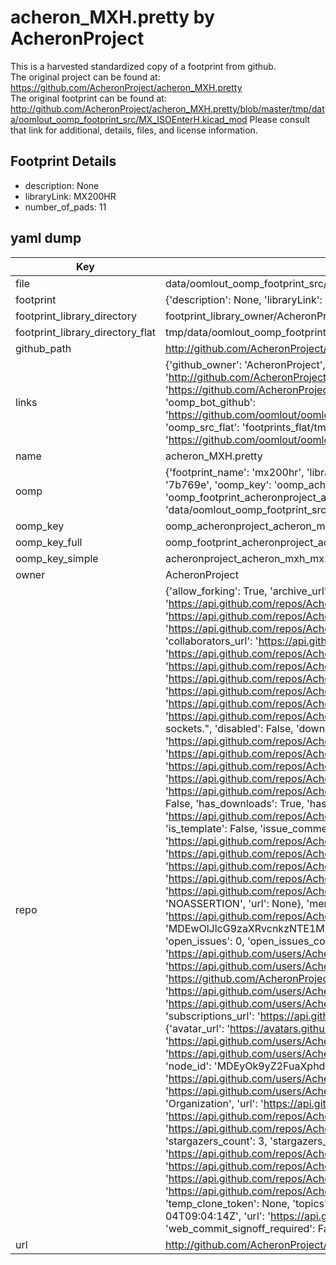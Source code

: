 # acheron_MXH.pretty by AcheronProject  
This is a harvested standardized copy of a footprint from github.  
The original project can be found at:  
https://github.com/AcheronProject/acheron_MXH.pretty  
The original footprint can be found at:
http://github.com/AcheronProject/acheron_MXH.pretty/blob/master/tmp/data/oomlout_oomp_footprint_src/MX_ISOEnterH.kicad_mod
Please consult that link for additional, details, files, and license information.  
## Footprint Details
* description: None  
* libraryLink: MX200HR  
* number_of_pads: 11  
## yaml dump  
| Key | Value |  
| --- | --- |  
| file | data/oomlout_oomp_footprint_src/acheron_MXH.pretty/MX200HR.kicad_mod |  
| footprint | {'description': None, 'libraryLink': 'MX200HR', 'number_of_pads': 11} |  
| footprint_library_directory | footprint_library_owner/AcheronProject_acheron_MXH.pretty |  
| footprint_library_directory_flat | tmp/data/oomlout_oomp_footprint_src/footprints_flat/acheronproject_acheron_mxh_mx200hr/working |  
| github_path | http://github.com/AcheronProject/acheron_MXH.pretty/blob/master/tmp/data/oomlout_oomp_footprint_src/MX200HR.kicad_mod |  
| links | {'github_owner': 'AcheronProject', 'github_repo_name': 'acheron_MXH.pretty', 'github_src': 'http://github.com/AcheronProject/acheron_MXH.pretty/blob/master/tmp/data/oomlout_oomp_footprint_src/MX_ISOEnterH.kicad_mod', 'github_src_repo': 'https://github.com/AcheronProject/acheron_MXH.pretty', 'oomp_bot': 'tmp/data/oomlout_oomp_footprint_src/footprints/acheronproject_acheron_mxh_mx200hr/working', 'oomp_bot_github': 'https://github.com/oomlout/oomlout_oomp_footprint_bot/tree/main/tmp/data/oomlout_oomp_footprint_src/footprints/acheronproject_acheron_mxh_mx200hr/working', 'oomp_src_flat': 'footprints_flat/tmp/data/oomlout_oomp_footprint_src/footprints_flat/acheronproject_acheron_mxh_mx200hr/working', 'oomp_src_flat_github': 'https://github.com/oomlout/oomlout_oomp_footprint_src/tree/main/tmp/data/oomlout_oomp_footprint_src/footprints_flat/acheronproject_acheron_mxh_mx200hr/working'} |  
| name | acheron_MXH.pretty |  
| oomp | {'footprint_name': 'mx200hr', 'library_name': 'acheron_mxh', 'md5': '7b769ed25df972007d8f8a998084629b', 'md5_10': '7b769ed25d', 'md5_5': '7b769', 'md5_6': '7b769e', 'oomp_key': 'oomp_acheronproject_acheron_mxh_mx200hr', 'oomp_key_extra': 'oomp_footprint_acheronproject_acheron_mxh_mx200hr', 'oomp_key_full': 'oomp_footprint_acheronproject_acheron_mxh_mx200hr_7b769e', 'oomp_key_simple': 'acheronproject_acheron_mxh_mx200hr', 'original_filename': 'data/oomlout_oomp_footprint_src/acheron_MXH.pretty/MX200HR.kicad_mod', 'owner_name': 'acheronproject'} |  
| oomp_key | oomp_acheronproject_acheron_mxh_mx200hr |  
| oomp_key_full | oomp_footprint_acheronproject_acheron_mxh_mx200hr |  
| oomp_key_simple | acheronproject_acheron_mxh_mx200hr |  
| owner | AcheronProject |  
| repo | {'allow_forking': True, 'archive_url': 'https://api.github.com/repos/AcheronProject/acheron_MXH.pretty/{archive_format}{/ref}', 'archived': False, 'assignees_url': 'https://api.github.com/repos/AcheronProject/acheron_MXH.pretty/assignees{/user}', 'blobs_url': 'https://api.github.com/repos/AcheronProject/acheron_MXH.pretty/git/blobs{/sha}', 'branches_url': 'https://api.github.com/repos/AcheronProject/acheron_MXH.pretty/branches{/branch}', 'clone_url': 'https://github.com/AcheronProject/acheron_MXH.pretty.git', 'collaborators_url': 'https://api.github.com/repos/AcheronProject/acheron_MXH.pretty/collaborators{/collaborator}', 'comments_url': 'https://api.github.com/repos/AcheronProject/acheron_MXH.pretty/comments{/number}', 'commits_url': 'https://api.github.com/repos/AcheronProject/acheron_MXH.pretty/commits{/sha}', 'compare_url': 'https://api.github.com/repos/AcheronProject/acheron_MXH.pretty/compare/{base}...{head}', 'contents_url': 'https://api.github.com/repos/AcheronProject/acheron_MXH.pretty/contents/{+path}', 'contributors_url': 'https://api.github.com/repos/AcheronProject/acheron_MXH.pretty/contributors', 'created_at': '2021-03-25T18:04:39Z', 'default_branch': 'master', 'deployments_url': 'https://api.github.com/repos/AcheronProject/acheron_MXH.pretty/deployments', 'description': "AcheronProject's KiCad footprint library for Kailh hotswap MX switch sockets.", 'disabled': False, 'downloads_url': 'https://api.github.com/repos/AcheronProject/acheron_MXH.pretty/downloads', 'events_url': 'https://api.github.com/repos/AcheronProject/acheron_MXH.pretty/events', 'fork': False, 'forks': 0, 'forks_count': 0, 'forks_url': 'https://api.github.com/repos/AcheronProject/acheron_MXH.pretty/forks', 'full_name': 'AcheronProject/acheron_MXH.pretty', 'git_commits_url': 'https://api.github.com/repos/AcheronProject/acheron_MXH.pretty/git/commits{/sha}', 'git_refs_url': 'https://api.github.com/repos/AcheronProject/acheron_MXH.pretty/git/refs{/sha}', 'git_tags_url': 'https://api.github.com/repos/AcheronProject/acheron_MXH.pretty/git/tags{/sha}', 'git_url': 'git://github.com/AcheronProject/acheron_MXH.pretty.git', 'has_discussions': False, 'has_downloads': True, 'has_issues': True, 'has_pages': False, 'has_projects': True, 'has_wiki': True, 'homepage': None, 'hooks_url': 'https://api.github.com/repos/AcheronProject/acheron_MXH.pretty/hooks', 'html_url': 'https://github.com/AcheronProject/acheron_MXH.pretty', 'id': 351530728, 'is_template': False, 'issue_comment_url': 'https://api.github.com/repos/AcheronProject/acheron_MXH.pretty/issues/comments{/number}', 'issue_events_url': 'https://api.github.com/repos/AcheronProject/acheron_MXH.pretty/issues/events{/number}', 'issues_url': 'https://api.github.com/repos/AcheronProject/acheron_MXH.pretty/issues{/number}', 'keys_url': 'https://api.github.com/repos/AcheronProject/acheron_MXH.pretty/keys{/key_id}', 'labels_url': 'https://api.github.com/repos/AcheronProject/acheron_MXH.pretty/labels{/name}', 'language': None, 'languages_url': 'https://api.github.com/repos/AcheronProject/acheron_MXH.pretty/languages', 'license': {'key': 'other', 'name': 'Other', 'node_id': 'MDc6TGljZW5zZTA=', 'spdx_id': 'NOASSERTION', 'url': None}, 'merges_url': 'https://api.github.com/repos/AcheronProject/acheron_MXH.pretty/merges', 'milestones_url': 'https://api.github.com/repos/AcheronProject/acheron_MXH.pretty/milestones{/number}', 'mirror_url': None, 'name': 'acheron_MXH.pretty', 'network_count': 0, 'node_id': 'MDEwOlJlcG9zaXRvcnkzNTE1MzA3Mjg=', 'notifications_url': 'https://api.github.com/repos/AcheronProject/acheron_MXH.pretty/notifications{?since,all,participating}', 'open_issues': 0, 'open_issues_count': 0, 'organization': {'avatar_url': 'https://avatars.githubusercontent.com/u/63755935?v=4', 'events_url': 'https://api.github.com/users/AcheronProject/events{/privacy}', 'followers_url': 'https://api.github.com/users/AcheronProject/followers', 'following_url': 'https://api.github.com/users/AcheronProject/following{/other_user}', 'gists_url': 'https://api.github.com/users/AcheronProject/gists{/gist_id}', 'gravatar_id': '', 'html_url': 'https://github.com/AcheronProject', 'id': 63755935, 'login': 'AcheronProject', 'node_id': 'MDEyOk9yZ2FuaXphdGlvbjYzNzU1OTM1', 'organizations_url': 'https://api.github.com/users/AcheronProject/orgs', 'received_events_url': 'https://api.github.com/users/AcheronProject/received_events', 'repos_url': 'https://api.github.com/users/AcheronProject/repos', 'site_admin': False, 'starred_url': 'https://api.github.com/users/AcheronProject/starred{/owner}{/repo}', 'subscriptions_url': 'https://api.github.com/users/AcheronProject/subscriptions', 'type': 'Organization', 'url': 'https://api.github.com/users/AcheronProject'}, 'owner': {'avatar_url': 'https://avatars.githubusercontent.com/u/63755935?v=4', 'events_url': 'https://api.github.com/users/AcheronProject/events{/privacy}', 'followers_url': 'https://api.github.com/users/AcheronProject/followers', 'following_url': 'https://api.github.com/users/AcheronProject/following{/other_user}', 'gists_url': 'https://api.github.com/users/AcheronProject/gists{/gist_id}', 'gravatar_id': '', 'html_url': 'https://github.com/AcheronProject', 'id': 63755935, 'login': 'AcheronProject', 'node_id': 'MDEyOk9yZ2FuaXphdGlvbjYzNzU1OTM1', 'organizations_url': 'https://api.github.com/users/AcheronProject/orgs', 'received_events_url': 'https://api.github.com/users/AcheronProject/received_events', 'repos_url': 'https://api.github.com/users/AcheronProject/repos', 'site_admin': False, 'starred_url': 'https://api.github.com/users/AcheronProject/starred{/owner}{/repo}', 'subscriptions_url': 'https://api.github.com/users/AcheronProject/subscriptions', 'type': 'Organization', 'url': 'https://api.github.com/users/AcheronProject'}, 'private': False, 'pulls_url': 'https://api.github.com/repos/AcheronProject/acheron_MXH.pretty/pulls{/number}', 'pushed_at': '2022-03-27T23:57:19Z', 'releases_url': 'https://api.github.com/repos/AcheronProject/acheron_MXH.pretty/releases{/id}', 'size': 92, 'ssh_url': 'git@github.com:AcheronProject/acheron_MXH.pretty.git', 'stargazers_count': 3, 'stargazers_url': 'https://api.github.com/repos/AcheronProject/acheron_MXH.pretty/stargazers', 'statuses_url': 'https://api.github.com/repos/AcheronProject/acheron_MXH.pretty/statuses/{sha}', 'subscribers_count': 1, 'subscribers_url': 'https://api.github.com/repos/AcheronProject/acheron_MXH.pretty/subscribers', 'subscription_url': 'https://api.github.com/repos/AcheronProject/acheron_MXH.pretty/subscription', 'svn_url': 'https://github.com/AcheronProject/acheron_MXH.pretty', 'tags_url': 'https://api.github.com/repos/AcheronProject/acheron_MXH.pretty/tags', 'teams_url': 'https://api.github.com/repos/AcheronProject/acheron_MXH.pretty/teams', 'temp_clone_token': None, 'topics': [], 'trees_url': 'https://api.github.com/repos/AcheronProject/acheron_MXH.pretty/git/trees{/sha}', 'updated_at': '2023-01-04T09:04:14Z', 'url': 'https://api.github.com/repos/AcheronProject/acheron_MXH.pretty', 'visibility': 'public', 'watchers': 3, 'watchers_count': 3, 'web_commit_signoff_required': False} |  
| url | http://github.com/AcheronProject/acheron_MXH.pretty |  

